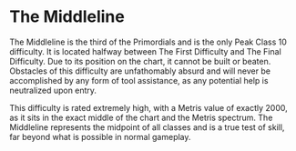 # The Middleline

The Middleline is the third of the Primordials and is the only Peak Class 10 difficulty. It is located halfway between The First Difficulty and The Final Difficulty. Due to its position on the chart, it cannot be built or beaten. Obstacles of this difficulty are unfathomably absurd and will never be accomplished by any form of tool assistance, as any potential help is neutralized upon entry.

This difficulty is rated extremely high, with a Metris value of exactly 2000, as it sits in the exact middle of the chart and the Metris spectrum. The Middleline represents the midpoint of all classes and is a true test of skill, far beyond what is possible in normal gameplay.